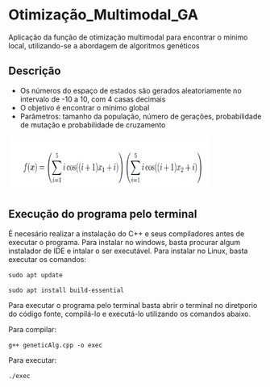 # Otimização_Multimodal_GA
Aplicação da função de otimização multimodal para encontrar o mínimo local, utilizando-se a abordagem de algoritmos genéticos

## Descrição 

<ul>
  <li> Os números do espaço de estados são gerados aleatoriamente no intervalo de -10 a 10, com 4 casas decimais </li>
  <li> O objetivo é encontrar o mínimo global </li>
  <li> Parâmetros: tamanho da população, número de gerações, probabilidade de mutação e probabilidade de cruzamento </li>
</ul>

<div style="display: block; margin-left: auto; margin-right: auto;">
  <img height="110" width="400" src="img/equation.jpg">
</div>

## Execução do programa pelo terminal

É necesário realizar a instalação do C++ e seus compiladores antes de executar o programa. Para instalar no windows, basta procurar algum instalador de IDE e intalar o ser executável. Para instalar no Linux, basta executar os comandos:

```
sudo apt update
```
```
sudo apt install build-essential
```

Para executar o programa pelo terminal basta abrir o terminal no diretporio do código fonte, compilá-lo e executá-lo utilizando os comandos abaixo.


Para compilar:
```
g++ geneticAlg.cpp -o exec
```

Para executar:
```
./exec
```